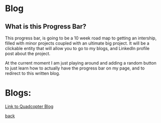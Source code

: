 
# Blog

## What is this Progress Bar?

This progress bar, is going to be a 10 week road map to getting an intership, filled with minor projects coupled with an ultimate big project.
It will be a clickable entity that will allow you to go to my blogs, and LinkedIn profile post about the project.

At the current moment I am just playing around and adding a random button to just learn how to actually have the progress bar on my page,
and to redirect to this written blog.

# Blogs:

[Link to Quadcopter Blog](../Blogs/QuadScript.html)

[back](../index.html)

